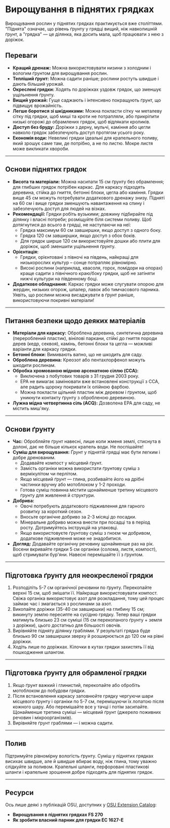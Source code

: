 # Вирощування в піднятих грядках

Вирощування рослин у піднятих грядках практикується вже століттями. "Піднята" означає, що рівень ґрунту у грядці вищий, ніж навколишній ґрунт, а "грядка" — це ділянка, яка досить мала, щоб працювати з нею з доріжок.

## Переваги

- **Кращий дренаж:** Можна використовувати низини з холодним і вологим ґрунтом для вирощування рослин.
- **Тепліший ґрунт:** Можна садити раніше; рослини ростуть швидше і дають більший урожай.
- **Окреслені грядки:** Ходять по доріжках уздовж грядок, що зменшує ущільнення ґрунту.
- **Вищий урожай:** Гуще саджають і інтенсивно покращують ґрунт, що підвищує врожайність.
- **Легше боротися зі шкідниками:** Можна покласти сітку чи металеву сітку під грядки, щоб миші та кроти не потрапляли, або прикріпити низькі огорожі до обрамлених грядок, щоб відлякати кроликів.
- **Доступ без бруду:** Доріжки з дерну, мульчі, каміння або цегли навколо грядок забезпечують доступ протягом усього року.
- **Економія води:** Невеликі грядки ідеальні для крапельного поливу, який зрошує саме там, де потрібно, а не по листю. Мокре листя може викликати хвороби.

---

## Основи піднятих грядок

- **Висота та матеріали:** Можна насипати 15 см ґрунту без обрамлення; для глибших грядок потрібен каркас. Для каркасу підходять деревина, стійка до гниття, бетонні блоки, цегла або каміння. Грядки вище 45 см можуть потребувати додаткового дренажу знизу. Підняті на 60 см і вище грядки зменшують навантаження на спину і забезпечують доступ для людей на візках.
- **Рекомендації:** Грядки робіть вузькими; довжину підбирайте під ділянку і власні потреби; розміщуйте біля системи поливу. Щоб дотягнутися до всього в грядці, не наступаючи на неї:
  - Грядка максимум 60 см завширшки, якщо доступ з одного боку.
  - Грядка 120 см завширшки, якщо доступ з обох боків.
  - Для грядок ширше 120 см використовуйте дошки або плити для доріжок, щоб зменшити ущільнення ґрунту.
- **Орієнтація:**
  - Грядки, орієнтовані з півночі на південь, найкращі для низькорослих культур – сонце потрапляє рівномірно.
  - Високі рослини (наприклад, квасоля, горох, помідори на опорах) краще садити з північного краю/боку грядки, щоб не затіняти нижчі культури на південному боці.
- **Додаткове обладнання:** Каркас грядки може слугувати опорою для жердин, низьких огорож, шпалер, лавок або тимчасового парника. Уявіть, що рослини можна висаджувати в ґрунт раніше, використовуючи покривні матеріали!

---

## Питання безпеки щодо деяких матеріалів

- **Матеріали для каркасу:** Оброблена деревина, синтетична деревина (перероблений пластик), вінілові паркани, стійкі до гниття породи дерев (кедр, секвоя), камінь, бетонні блоки та цегла — можливі варіанти для каркасу грядки.
- **Бетонні блоки:** Вимивають вапно, що не шкодить для саду.
- **Оброблена деревина:** Креозот або пентахлорфенол можуть шкодити рослинам.
- **Обробка хромованою мідною арсенатною сіллю (CCA):**
  - Виключена з побутових товарів з 31 грудня 2003 року.
  - EPA не вимагає замінювати вже встановлені конструкції з CCA, але радить щороку покривати їх олійною фарбою.
  - Можна покласти щільний пластик між деревом і ґрунтом, щоб уникнути контакту ґрунту з обробленою деревиною.
- **Лужна мідна четвертинна сіль (ACQ):** Дозволена EPA для саду, не містить миш'яку.

---

## Основи ґрунту

- **Час:** Обробляйте ґрунт навесні, лише коли жменя землі, стиснута в долоні, дає не більше кількох крапель води. Не поспішайте!
- **Суміш для вирощування:** Ґрунт у піднятій грядці має бути легким і добре дренованим.
  - Додавайте компост у місцевий ґрунт.
  - Замість органіки можна використати ґрунтову суміш з вермікулітом чи перлітом.
  - Якщо місцевий ґрунт — глина, розбивайте його на дрібні частинки вручну або мотоблоком у 1-2 проходи.
  - Готова суміш повинна містити щонайменше третину місцевого ґрунту для живлення й структури.
- **Добрива:**
  - Овочі потребують додаткового підживлення для гарного розвитку за короткий сезон.
  - Вносьте органічне добриво за 2-3 місяці до посадки.
  - Мінеральне добриво можна внести при посадці та в період росту. Дотримуйтесь інструкцій на упаковці.
  - Якщо використовуєте ґрунтову суміш з гноєм чи добривом, додаткове підживлення може не знадобитися.
- **Догляд:** Додавайте органічну речовину щонайменше раз на рік. Восени вкривайте грядки 5 см органіки (солома, листя, компост), щоб стримувати бур'яни. Навесні перемішайте її з ґрунтом.

---

## Підготовка ґрунту для неокресленої грядки

1. Розподіліть 5-7 см органічної речовини по ґрунту. Перекопайте верхні 15 см, щоб змішати її. Найкраще використовувати компост. Свіжа органіка використовує азот для розкладання, тому цей процес займає час і змагається з рослинами за азот.
2. Викопайте доріжки (35-40 см завширшки) на глибину 15 см; викинуту землю пересипте на сусідню грядку. Тепер ваші грядки матимуть близько 23 см суміші (15 см перекопаного ґрунту + земля з доріжки), цього достатньо для більшості овочів.
3. Вирівняйте підняту ділянку граблями. У результаті грядка буде близько 90 см завширшки зверху й розширюється до 120 см на рівні доріжки.
4. Ходіть лише по доріжках. Кілочки в кутах грядки захистять її від пошкодження шлангом.

---

## Підготовка ґрунту для обрамленої грядки

1. Якщо ґрунт важкий і глинистий, перекопайте або обробіть мотоблоком до побудови грядки.
2. Після встановлення каркасу заповнюйте грядку чергуючи шари місцевого ґрунту і органіки по 5-7 см, перемішуючи їх лопатою після кожного шару. Або перемішайте все у тачці і потім засипайте. Щонайменше третина суміші — місцевий ґрунт (джерело поживних речовин і мікроорганізмів).
3. Вирівняйте ґрунт граблями — і можна садити.

---

## Полив

Підтримуйте рівномірну вологість ґрунту. Суміш у піднятих грядках висихає швидше, але й швидше вбирає воду, ніж глина, тому уважно слідкуйте за поливом. Крапельні шланги, перфоровані пластикові шланги і крапельне зрошення добре підходять для піднятих грядок.

---

## Ресурси

Ось лише деякі з публікацій OSU, доступних у [OSU Extension Catalog](http://catalog.extension.oregonstate.edu):

- **Вирощування в піднятих грядках FS 270**
- **Як зробити власний парник для грядки EC 1627-E**
